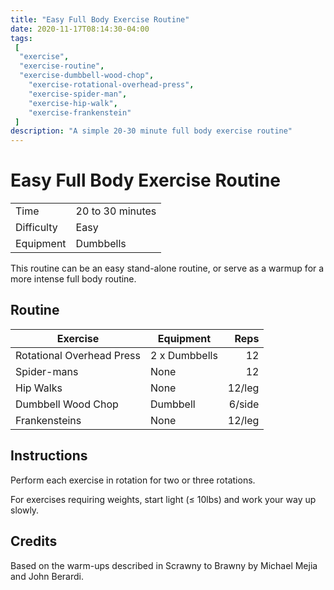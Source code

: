 ```yaml
---
title: "Easy Full Body Exercise Routine"
date: 2020-11-17T08:14:30-04:00
tags:
 [
  "exercise",
  "exercise-routine",
  "exercise-dumbbell-wood-chop",
	"exercise-rotational-overhead-press",
	"exercise-spider-man",
	"exercise-hip-walk",
	"exercise-frankenstein"
 ]
description: "A simple 20-30 minute full body exercise routine"
---
```


# Easy Full Body Exercise Routine

|            |                  |
| ---------- | ---------------- |
| Time       | 20 to 30 minutes |
| Difficulty | Easy             |
| Equipment  | Dumbbells        |

This routine can be an easy stand-alone routine, or serve as a warmup for a more intense full body routine.

## Routine

| Exercise                  | Equipment     |   Reps |
| ------------------------- | ------------- | -----: |
| Rotational Overhead Press | 2 x Dumbbells |     12 |
| Spider-mans               | None          |     12 |
| Hip Walks                 | None          | 12/leg |
| Dumbbell Wood Chop        | Dumbbell      | 6/side |
| Frankensteins             | None          | 12/leg |

## Instructions

Perform each exercise in rotation for two or three rotations.

For exercises requiring weights, start light (≤ 10lbs) and work your way up slowly.

## Credits

Based on the warm-ups described in Scrawny to Brawny by Michael Mejia and John Berardi.
